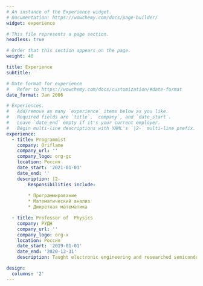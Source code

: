 ```yaml
---
# An instance of the Experience widget.
# Documentation: https://wowchemy.com/docs/page-builder/
widget: experience

# This file represents a page section.
headless: true

# Order that this section appears on the page.
weight: 40

title: Experience
subtitle:

# Date format for experience
#   Refer to https://wowchemy.com/docs/customization/#date-format
date_format: Jan 2006

# Experiences.
#   Add/remove as many `experience` items below as you like.
#   Required fields are `title`, `company`, and `date_start`.
#   Leave `date_end` empty if it's your current employer.
#   Begin multi-line descriptions with YAML's `|2-` multi-line prefix.
experience:
  - title: Programmist
    company: Oriflame
    company_url: ''
    company_logo: org-gc
    location: Россия
    date_start: '2021-01-01'
    date_end: ''
    description: |2-
        Responsibilities include:
        
        * Программирование
        * Математический анализ
        * Дикретная математика

  - title: Professor of  Physics
    company: РУДН
    company_url: ''
    company_logo: org-x
    location: Россия
    date_start: '2019-01-01'
    date_end: '2020-12-31'
    description: Taught electronic engineering and researched semiconductor physics.

design:
  columns: '2'
---
```

